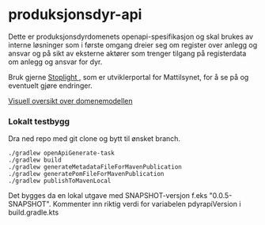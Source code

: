 # produksjonsdyr-api

Dette er produksjonsdyrdomenets openapi-spesifikasjon og skal brukes av interne løsninger som i første omgang dreier seg om register over anlegg og ansvar og på sikt av eksterne aktører som trenger tilgang på registerdata om anlegg og ansvar for dyr. 

Bruk gjerne [Stoplight ](https://mattilsynet.stoplight.io/docs/produksjonsdyr-api/5rsqq5op2wjt7-produksjonsdyr), som er utviklerportal for Mattilsynet, for å se på og eventuelt gjøre endringer. 

[Visuell oversikt over domenemodellen](https://github.com/Mattilsynet/pdyr-arkitektur/blob/master/diagrammer/domene-modell-flere-bounded-contexts.drawio.png)


### Lokalt testbygg
Dra ned repo med git clone og bytt til ønsket branch.
```
./gradlew openApiGenerate-task                   
./gradlew build
./gradlew generateMetadataFileForMavenPublication
./gradlew generatePomFileForMavenPublication     
./gradlew publishToMavenLocal                    
```
Det bygges da en lokal utgave med SNAPSHOT-versjon f.eks "0.0.5-SNAPSHOT". 
Kommenter inn riktig verdi for variabelen pdyrapiVersion i build.gradle.kts


